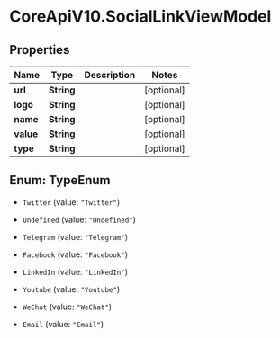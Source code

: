 # CoreApiV10.SocialLinkViewModel

## Properties
Name | Type | Description | Notes
------------ | ------------- | ------------- | -------------
**url** | **String** |  | [optional] 
**logo** | **String** |  | [optional] 
**name** | **String** |  | [optional] 
**value** | **String** |  | [optional] 
**type** | **String** |  | [optional] 


<a name="TypeEnum"></a>
## Enum: TypeEnum


* `Twitter` (value: `"Twitter"`)

* `Undefined` (value: `"Undefined"`)

* `Telegram` (value: `"Telegram"`)

* `Facebook` (value: `"Facebook"`)

* `LinkedIn` (value: `"LinkedIn"`)

* `Youtube` (value: `"Youtube"`)

* `WeChat` (value: `"WeChat"`)

* `Email` (value: `"Email"`)




